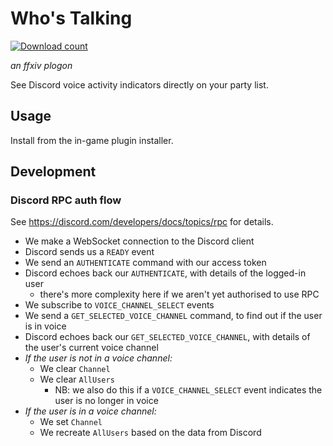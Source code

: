 # Who's Talking

[![Download count](https://img.shields.io/endpoint?url=https://qzysathwfhebdai6xgauhz4q7m0mzmrf.lambda-url.us-east-1.on.aws/WhosTalking)](https://github.com/sersorrel/WhosTalking)

_an ffxiv plogon_

See Discord voice activity indicators directly on your party list.

## Usage

Install from the in-game plugin installer.

## Development

### Discord RPC auth flow

See https://discord.com/developers/docs/topics/rpc for details.

- We make a WebSocket connection to the Discord client
- Discord sends us a `READY` event
- We send an `AUTHENTICATE` command with our access token
- Discord echoes back our `AUTHENTICATE`, with details of the logged-in user
  - there's more complexity here if we aren't yet authorised to use RPC
- We subscribe to `VOICE_CHANNEL_SELECT` events
- We send a `GET_SELECTED_VOICE_CHANNEL` command, to find out if the user is in voice
- Discord echoes back our `GET_SELECTED_VOICE_CHANNEL`, with details of the user's current voice channel
- *If the user is not in a voice channel:*
  - We clear `Channel`
  - We clear `AllUsers`
    - NB: we also do this if a `VOICE_CHANNEL_SELECT` event indicates the user is no longer in voice
- *If the user is in a voice channel:*
  - We set `Channel`
  - We recreate `AllUsers` based on the data from Discord

